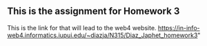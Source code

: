 ## This is the assignment for Homework 3

This is the link for that will lead to the web4 website.
 <https://in-info-web4.informatics.iupui.edu/~diazja/N315/Diaz_Japhet_homework3>" 
